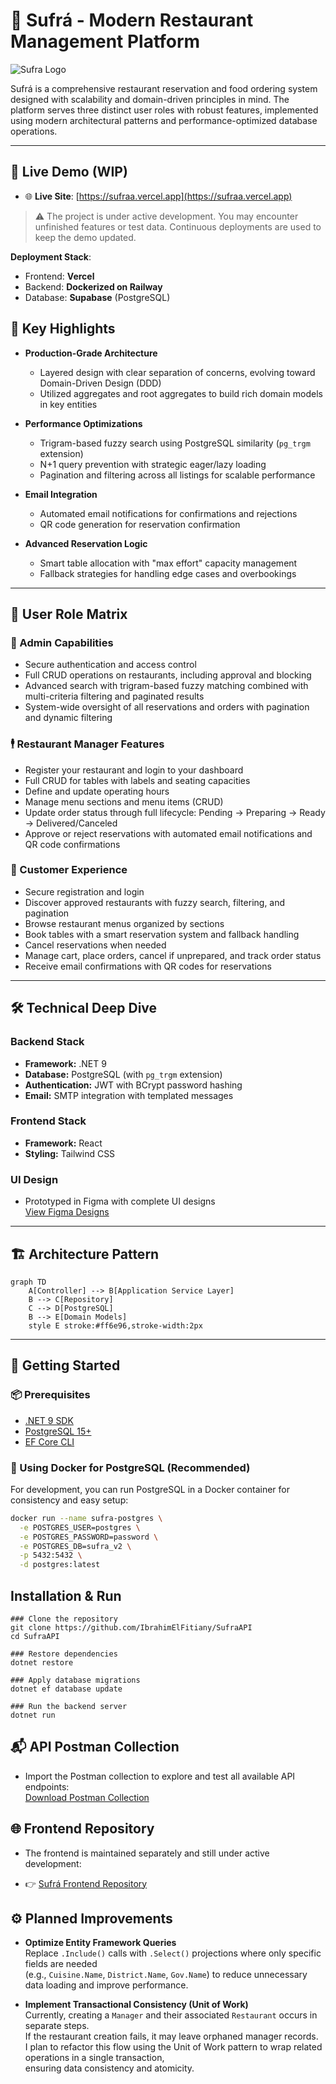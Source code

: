 # 🍴 Sufrá - Modern Restaurant Management Platform
![Sufra Logo](https://i.postimg.cc/Jh31vMZJ/sufra-copy.png)

Sufrá is a comprehensive restaurant reservation and food ordering system designed with scalability and domain-driven principles in mind. The platform serves three distinct user roles with robust features, implemented using modern architectural patterns and performance-optimized database operations.

---
## 🚀 Live Demo (WIP)
- 🌐 **Live Site**: [https://sufraa.vercel.app](https://sufraa.vercel.app)  
> ⚠️ The project is under active development. You may encounter unfinished features or test data. Continuous deployments are used to keep the demo updated.

**Deployment Stack**:
- Frontend: **Vercel**
- Backend: **Dockerized on Railway**
- Database: **Supabase** (PostgreSQL)

## 🌟 Key Highlights

- **Production-Grade Architecture**
  - Layered design with clear separation of concerns, evolving toward Domain-Driven Design (DDD)
  - Utilized aggregates and root aggregates to build rich domain models in key entities

- **Performance Optimizations**
  - Trigram-based fuzzy search using PostgreSQL similarity (`pg_trgm` extension)
  - N+1 query prevention with strategic eager/lazy loading
  - Pagination and filtering across all listings for scalable performance

- **Email Integration**
  - Automated email notifications for confirmations and rejections
  - QR code generation for reservation confirmation

- **Advanced Reservation Logic**
  - Smart table allocation with "max effort" capacity management
  - Fallback strategies for handling edge cases and overbookings

---

## 👥 User Role Matrix

### 👑 Admin Capabilities

- Secure authentication and access control
- Full CRUD operations on restaurants, including approval and blocking
- Advanced search with trigram-based fuzzy matching combined with multi-criteria filtering and paginated results
- System-wide oversight of all reservations and orders with pagination and dynamic filtering

### 🕴️ Restaurant Manager Features

- Register your restaurant and login to your dashboard
- Full CRUD for tables with labels and seating capacities
- Define and update operating hours
- Manage menu sections and menu items (CRUD)
- Update order status through full lifecycle: Pending → Preparing → Ready → Delivered/Canceled
- Approve or reject reservations with automated email notifications and QR code confirmations

### 👥 Customer Experience

- Secure registration and login
- Discover approved restaurants with fuzzy search, filtering, and pagination
- Browse restaurant menus organized by sections
- Book tables with a smart reservation system and fallback handling
- Cancel reservations when needed
- Manage cart, place orders, cancel if unprepared, and track order status
- Receive email confirmations with QR codes for reservations

---

## 🛠️ Technical Deep Dive

### Backend Stack

- **Framework:** .NET 9
- **Database:** PostgreSQL (with `pg_trgm` extension)
- **Authentication:** JWT with BCrypt password hashing
- **Email:** SMTP integration with templated messages

### Frontend Stack

- **Framework:** React
- **Styling:** Tailwind CSS

### UI Design

- Prototyped in Figma with complete UI designs  
  [View Figma Designs](https://www.figma.com/design/KEogmNOd6C18xBlSZhmzUI/Sufr%C3%A1?node-id=0-1&t=FbwQ7tHBZPepIqb3-1)

---

## 🏗 Architecture Pattern

```mermaid
graph TD
    A[Controller] --> B[Application Service Layer]
    B --> C[Repository]
    C --> D[PostgreSQL]
    B --> E[Domain Models]
    style E stroke:#ff6e96,stroke-width:2px
```

---

## 🚀 Getting Started

### 📦 Prerequisites

- [.NET 9 SDK](https://dotnet.microsoft.com/en-us/download/dotnet/9.0)
- [PostgreSQL 15+](https://www.postgresql.org/download/)
- [EF Core CLI](https://docs.microsoft.com/en-us/ef/core/cli/)

### 🐳 Using Docker for PostgreSQL (Recommended)

For development, you can run PostgreSQL in a Docker container for consistency and easy setup:

```bash
docker run --name sufra-postgres \
  -e POSTGRES_USER=postgres \
  -e POSTGRES_PASSWORD=password \
  -e POSTGRES_DB=sufra_v2 \
  -p 5432:5432 \
  -d postgres:latest
```

## Installation & Run

```
### Clone the repository
git clone https://github.com/IbrahimElFitiany/SufraAPI
cd SufraAPI

### Restore dependencies
dotnet restore

### Apply database migrations
dotnet ef database update

### Run the backend server
dotnet run
```
## 📬 API Postman Collection

- Import the Postman collection to explore and test all available API endpoints:  
  [Download Postman Collection](./Sufra.postman_collection.json)

## 🌐 Frontend Repository

- The frontend is maintained separately and still under active development:

- 👉 [Sufrá Frontend Repository](https://github.com/IbrahimElFitiany/Sufra_FrontEnd)

## ⚙️ Planned Improvements

- **Optimize Entity Framework Queries**  
  Replace `.Include()` calls with `.Select()` projections where only specific fields are needed  
  (e.g., `Cuisine.Name`, `District.Name`, `Gov.Name`) to reduce unnecessary data loading and improve performance.

- **Implement Transactional Consistency (Unit of Work)**  
  Currently, creating a `Manager` and their associated `Restaurant` occurs in separate steps.  
  If the restaurant creation fails, it may leave orphaned manager records.  
  I plan to refactor this flow using the Unit of Work pattern to wrap related operations in a single transaction,  
  ensuring data consistency and atomicity.

